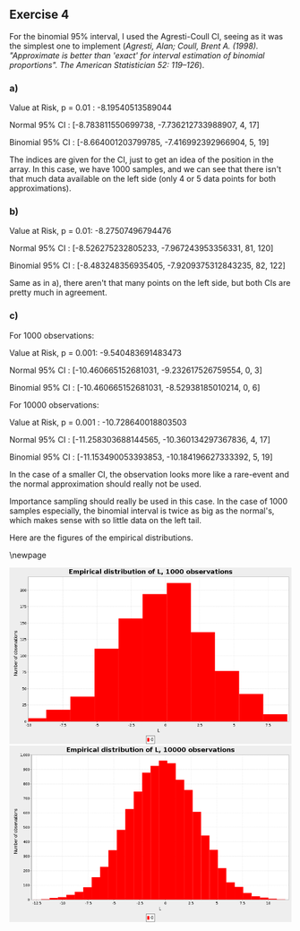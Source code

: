 ## Exercise 4

For the binomial 95% interval, I used the Agresti-Coull CI, seeing as it was
the simplest one to implement (*Agresti, Alan; Coull, Brent A. (1998). "Approximate is better 
than 'exact' for interval estimation of binomial proportions". The American Statistician 52: 119–126*).


### a)

Value at Risk, p = 0.01 : -8.19540513589044

Normal 95% CI : [-8.783811550699738, -7.736212733988907, 4, 17]

Binomial 95% CI : [-8.664001203799785, -7.416992392966904, 5, 19]

The indices are given for the CI, just to get an idea of the position in the array.
In this case, we have 1000 samples, and we can see that there isn't that much data available on the
left side (only 4 or 5 data points for both approximations).



### b)

Value at Risk, p = 0.01: -8.27507496794476

Normal 95% CI : [-8.526275232805233, -7.967243953356331, 81, 120]

Binomial 95% CI : [-8.483248356935405, -7.9209375312843235, 82, 122]


Same as in a), there aren't that many points on the left side, but both CIs are pretty
much in agreement.


### c)

For 1000 observations:

Value at Risk, p = 0.001: -9.540483691483473

Normal 95% CI : [-10.460665152681031, -9.232617526759554, 0, 3]

Binomial 95% CI : [-10.460665152681031, -8.52938185010214, 0, 6]


For 10000 observations:

Value at Risk, p = 0.001 : -10.728640018803503

Normal 95% CI : [-11.258303688144565, -10.360134297367836, 4, 17]

Binomial 95% CI : [-11.153490053393853, -10.184196627333392, 5, 19]


In the case of a smaller CI, the observation looks more like a rare-event and
the normal approximation should really not be used.

Importance sampling should really be used in this case. In the case of 1000 samples especially, the binomial interval
is twice as big as the normal's, which makes sense with so little data on the left tail.

Here are the figures of the empirical distributions.

\newpage

![](img/Loss_1000.png)
![](img/Loss_10000.png)
